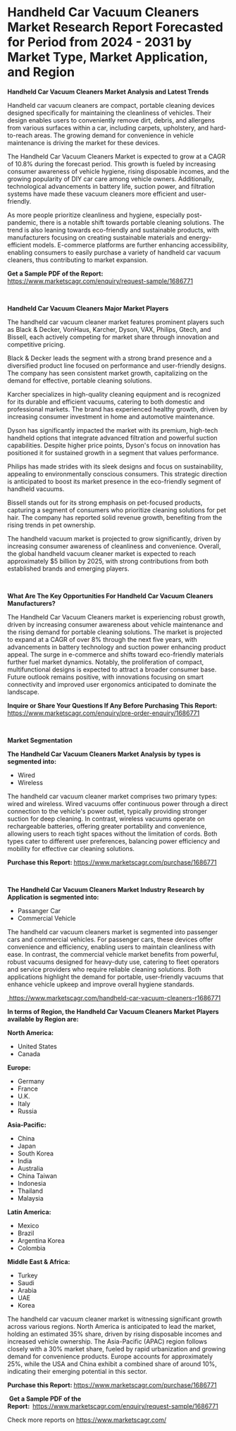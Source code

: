 <p><h1>Handheld Car Vacuum Cleaners Market Research Report Forecasted for Period from 2024 -  2031 by Market Type, Market Application, and Region</h1></p><p><strong>Handheld Car Vacuum Cleaners Market Analysis and Latest Trends</strong></p>
<p><p>Handheld car vacuum cleaners are compact, portable cleaning devices designed specifically for maintaining the cleanliness of vehicles. Their design enables users to conveniently remove dirt, debris, and allergens from various surfaces within a car, including carpets, upholstery, and hard-to-reach areas. The growing demand for convenience in vehicle maintenance is driving the market for these devices.</p><p>The Handheld Car Vacuum Cleaners Market is expected to grow at a CAGR of 10.8% during the forecast period. This growth is fueled by increasing consumer awareness of vehicle hygiene, rising disposable incomes, and the growing popularity of DIY car care among vehicle owners. Additionally, technological advancements in battery life, suction power, and filtration systems have made these vacuum cleaners more efficient and user-friendly.</p><p>As more people prioritize cleanliness and hygiene, especially post-pandemic, there is a notable shift towards portable cleaning solutions. The trend is also leaning towards eco-friendly and sustainable products, with manufacturers focusing on creating sustainable materials and energy-efficient models. E-commerce platforms are further enhancing accessibility, enabling consumers to easily purchase a variety of handheld car vacuum cleaners, thus contributing to market expansion.</p></p>
<p><strong>Get a Sample PDF of the Report:&nbsp;</strong> <a href="https://www.marketscagr.com/enquiry/request-sample/1686771?utm_campaign=1126&utm_medium=2&utm_source=Github&utm_content=ia&utm_term=31122024&utm_id=handheld-car-vacuum-cleaners">https://www.marketscagr.com/enquiry/request-sample/1686771</a></p>
<p>&nbsp;</p>
<p><strong>Handheld Car Vacuum Cleaners Major Market Players</strong></p>
<p><p>The handheld car vacuum cleaner market features prominent players such as Black & Decker, VonHaus, Karcher, Dyson, VAX, Philips, Gtech, and Bissell, each actively competing for market share through innovation and competitive pricing.</p><p>Black & Decker leads the segment with a strong brand presence and a diversified product line focused on performance and user-friendly designs. The company has seen consistent market growth, capitalizing on the demand for effective, portable cleaning solutions.</p><p>Karcher specializes in high-quality cleaning equipment and is recognized for its durable and efficient vacuums, catering to both domestic and professional markets. The brand has experienced healthy growth, driven by increasing consumer investment in home and automotive maintenance.</p><p>Dyson has significantly impacted the market with its premium, high-tech handheld options that integrate advanced filtration and powerful suction capabilities. Despite higher price points, Dyson's focus on innovation has positioned it for sustained growth in a segment that values performance.</p><p>Philips has made strides with its sleek designs and focus on sustainability, appealing to environmentally conscious consumers. This strategic direction is anticipated to boost its market presence in the eco-friendly segment of handheld vacuums.</p><p>Bissell stands out for its strong emphasis on pet-focused products, capturing a segment of consumers who prioritize cleaning solutions for pet hair. The company has reported solid revenue growth, benefiting from the rising trends in pet ownership.</p><p>The handheld vacuum market is projected to grow significantly, driven by increasing consumer awareness of cleanliness and convenience. Overall, the global handheld vacuum cleaner market is expected to reach approximately $5 billion by 2025, with strong contributions from both established brands and emerging players.</p></p>
<p>&nbsp;</p>
<p><strong>What Are The Key Opportunities For Handheld Car Vacuum Cleaners Manufacturers?</strong></p>
<p><p>The Handheld Car Vacuum Cleaners market is experiencing robust growth, driven by increasing consumer awareness about vehicle maintenance and the rising demand for portable cleaning solutions. The market is projected to expand at a CAGR of over 8% through the next five years, with advancements in battery technology and suction power enhancing product appeal. The surge in e-commerce and shifts toward eco-friendly materials further fuel market dynamics. Notably, the proliferation of compact, multifunctional designs is expected to attract a broader consumer base. Future outlook remains positive, with innovations focusing on smart connectivity and improved user ergonomics anticipated to dominate the landscape.</p></p>
<p><strong>Inquire or Share Your Questions If Any Before Purchasing This Report:</strong> <a href="https://www.marketscagr.com/enquiry/pre-order-enquiry/1686771?utm_campaign=1126&utm_medium=2&utm_source=Github&utm_content=ia&utm_term=31122024&utm_id=handheld-car-vacuum-cleaners">https://www.marketscagr.com/enquiry/pre-order-enquiry/1686771</a></p>
<p>&nbsp;</p>
<p><strong>Market Segmentation</strong></p>
<p><strong>The Handheld Car Vacuum Cleaners Market Analysis by types is segmented into:</strong></p>
<p><ul><li>Wired</li><li>Wireless</li></ul></p>
<p><p>The handheld car vacuum cleaner market comprises two primary types: wired and wireless. Wired vacuums offer continuous power through a direct connection to the vehicle's power outlet, typically providing stronger suction for deep cleaning. In contrast, wireless vacuums operate on rechargeable batteries, offering greater portability and convenience, allowing users to reach tight spaces without the limitation of cords. Both types cater to different user preferences, balancing power efficiency and mobility for effective car cleaning solutions.</p></p>
<p><strong>Purchase this Report:&nbsp;</strong><a href="https://www.marketscagr.com/purchase/1686771?utm_campaign=1126&utm_medium=2&utm_source=Github&utm_content=ia&utm_term=31122024&utm_id=handheld-car-vacuum-cleaners">https://www.marketscagr.com/purchase/1686771</a></p>
<p>&nbsp;</p>
<p><strong>The Handheld Car Vacuum Cleaners Market Industry Research by Application is segmented into:</strong></p>
<p><ul><li>Passanger Car</li><li>Commercial Vehicle</li></ul></p>
<p><p>The handheld car vacuum cleaners market is segmented into passenger cars and commercial vehicles. For passenger cars, these devices offer convenience and efficiency, enabling users to maintain cleanliness with ease. In contrast, the commercial vehicle market benefits from powerful, robust vacuums designed for heavy-duty use, catering to fleet operators and service providers who require reliable cleaning solutions. Both applications highlight the demand for portable, user-friendly vacuums that enhance vehicle upkeep and improve overall hygiene standards.</p></p>
<p><a href="https://www.marketscagr.com/handheld-car-vacuum-cleaners-r1686771?utm_campaign=1126&utm_medium=2&utm_source=Github&utm_content=ia&utm_term=31122024&utm_id=handheld-car-vacuum-cleaners">&nbsp;https://www.marketscagr.com/handheld-car-vacuum-cleaners-r1686771</a></p>
<p><strong>In terms of Region, the Handheld Car Vacuum Cleaners Market Players available by Region are:</strong></p>
<p>
    <p> <strong> North America: </strong>
        <ul>
            <li>United States</li>
            <li>Canada</li>
        </ul>
        </p> 
    <p> <strong> Europe: </strong>
        <ul>
            <li>Germany</li>
            <li>France</li>
            <li>U.K.</li>
            <li>Italy</li>
            <li>Russia</li>
        </ul>
        </p> 
    <p> <strong> Asia-Pacific: </strong>
        <ul>
            <li>China</li>
            <li>Japan</li>
            <li>South Korea</li>
            <li>India</li>
            <li>Australia</li>
            <li>China Taiwan</li>
            <li>Indonesia</li>
            <li>Thailand</li>
            <li>Malaysia</li>
        </ul>
        </p> 
    <p> <strong> Latin America: </strong>
        <ul>
            <li>Mexico</li>
            <li>Brazil</li>
            <li>Argentina Korea</li>
            <li>Colombia</li>
        </ul>
        </p> 
    <p> <strong> Middle East & Africa: </strong>
        <ul>
            <li>Turkey</li>
            <li>Saudi</li>
            <li>Arabia</li>
            <li>UAE</li>
            <li>Korea</li>
        </ul>
    </p>
    </p>
<p><p>The handheld car vacuum cleaner market is witnessing significant growth across various regions. North America is anticipated to lead the market, holding an estimated 35% share, driven by rising disposable incomes and increased vehicle ownership. The Asia-Pacific (APAC) region follows closely with a 30% market share, fueled by rapid urbanization and growing demand for convenience products. Europe accounts for approximately 25%, while the USA and China exhibit a combined share of around 10%, indicating their emerging potential in this sector.</p></p>
<p><strong>Purchase this Report: </strong><a href="https://www.marketscagr.com/purchase/1686771?utm_campaign=1126&utm_medium=2&utm_source=Github&utm_content=ia&utm_term=31122024&utm_id=handheld-car-vacuum-cleaners">https://www.marketscagr.com/purchase/1686771</a></p>
<p>&nbsp;<strong>Get a Sample PDF of the Report:&nbsp;&nbsp;</strong><a href="https://www.marketscagr.com/enquiry/request-sample/1686771?utm_campaign=1126&utm_medium=2&utm_source=Github&utm_content=ia&utm_term=31122024&utm_id=handheld-car-vacuum-cleaners">https://www.marketscagr.com/enquiry/request-sample/1686771</a></p>
<p><strong></strong></p>
<p>Check more reports on <a href="https://www.marketscagr.com/?utm_campaign=1126&utm_medium=2&utm_source=Github&utm_content=ia&utm_term=31122024&utm_id=handheld-car-vacuum-cleaners">https://www.marketscagr.com/</a></p>